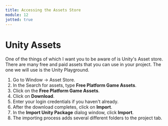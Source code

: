 ```yaml
---
title: Accessing the Assets Store
module: 12
jotted: true
---
```


# Unity Assets

<!--<iframe width="560" height="315" src="https://www.youtube.com/embed/pu0i31fMOpQ" frameborder="0" allow="accelerometer; autoplay; encrypted-media; gyroscope; picture-in-picture" allowfullscreen></iframe>-->

One of the things of which I want you to be aware of is Unity's Asset store.  There are many free and paid assets that you can use in your project.  The one we will use is the Unity Playground.

1. Go to Window -> Asset Store. 
2. In the Search for assets, type **Free Platform Game Assets**.
3. Click on the **Free Platform Game Assets**.
4. Click on **Download**.
5. Enter your login credentials if you haven't already.
6. After the download completes, click on **Import**.
7. In the **Import Unity Package** dialog window, click **Import**.
8. The importing process adds several different folders to the project tab.